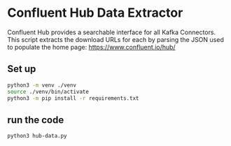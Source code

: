 # Confluent Hub Data Extractor
Confluent Hub provides a searchable interface for all Kafka Connectors.
This script extracts the download URLs for each by parsing the JSON used to populate the home page: https://www.confluent.io/hub/


## Set up
```bash
python3 -m venv ./venv
source ./venv/bin/activate
python3 -m pip install -r requirements.txt
```

## run the code
```bash
python3 hub-data.py
```
